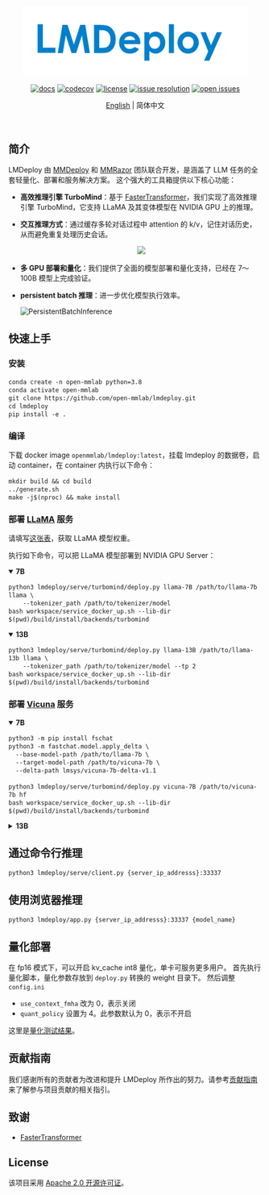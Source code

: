 <div align="center">
  <img src="resources/lmdeploy-logo.png" width="450"/>

[![docs](https://img.shields.io/badge/docs-latest-blue)](https://lmdeploy.readthedocs.io/en/latest/)
[![codecov](https://codecov.io/gh/open-mmlab/lmdeploy/branch/main/graph/badge.svg)](https://codecov.io/gh/open-mmlab/lmdeploy)
[![license](https://img.shields.io/github/license/open-mmlab/lmdeploy.svg)](https://github.com/open-mmlab/mmdeploy/tree/main/LICENSE)
[![issue resolution](https://img.shields.io/github/issues-closed-raw/open-mmlab/lmdeploy)](https://github.com/open-mmlab/lmdeploy/issues)
[![open issues](https://img.shields.io/github/issues-raw/open-mmlab/lmdeploy)](https://github.com/open-mmlab/lmdeploy/issues)

[English](README.md) | 简体中文

</div>

<div align="center">
  <a href="https://openmmlab.medium.com/" style="text-decoration:none;">
    <img src="https://user-images.githubusercontent.com/25839884/219255827-67c1a27f-f8c5-46a9-811d-5e57448c61d1.png" width="3%" alt="" /></a>
  <img src="https://user-images.githubusercontent.com/25839884/218346358-56cc8e2f-a2b8-487f-9088-32480cceabcf.png" width="3%" alt="" />
  <a href="https://discord.com/channels/1037617289144569886/1046608014234370059" style="text-decoration:none;">
    <img src="https://user-images.githubusercontent.com/25839884/218347213-c080267f-cbb6-443e-8532-8e1ed9a58ea9.png" width="3%" alt="" /></a>
  <img src="https://user-images.githubusercontent.com/25839884/218346358-56cc8e2f-a2b8-487f-9088-32480cceabcf.png" width="3%" alt="" />
  <a href="https://twitter.com/OpenMMLab" style="text-decoration:none;">
    <img src="https://user-images.githubusercontent.com/25839884/218346637-d30c8a0f-3eba-4699-8131-512fb06d46db.png" width="3%" alt="" /></a>
  <img src="https://user-images.githubusercontent.com/25839884/218346358-56cc8e2f-a2b8-487f-9088-32480cceabcf.png" width="3%" alt="" />
  <a href="https://www.youtube.com/openmmlab" style="text-decoration:none;">
    <img src="https://user-images.githubusercontent.com/25839884/218346691-ceb2116a-465a-40af-8424-9f30d2348ca9.png" width="3%" alt="" /></a>
  <img src="https://user-images.githubusercontent.com/25839884/218346358-56cc8e2f-a2b8-487f-9088-32480cceabcf.png" width="3%" alt="" />
  <a href="https://space.bilibili.com/1293512903" style="text-decoration:none;">
    <img src="https://user-images.githubusercontent.com/25839884/219026751-d7d14cce-a7c9-4e82-9942-8375fca65b99.png" width="3%" alt="" /></a>
  <img src="https://user-images.githubusercontent.com/25839884/218346358-56cc8e2f-a2b8-487f-9088-32480cceabcf.png" width="3%" alt="" />
  <a href="https://www.zhihu.com/people/openmmlab" style="text-decoration:none;">
    <img src="https://user-images.githubusercontent.com/25839884/219026120-ba71e48b-6e94-4bd4-b4e9-b7d175b5e362.png" width="3%" alt="" /></a>
</div>

## 简介

LMDeploy 由 [MMDeploy](https://github.com/open-mmlab/mmdeploy) 和 [MMRazor](https://github.com/open-mmlab/mmrazor) 团队联合开发，是涵盖了 LLM 任务的全套轻量化、部署和服务解决方案。
这个强大的工具箱提供以下核心功能：

- **高效推理引擎 TurboMind**：基于 [FasterTransformer](https://github.com/NVIDIA/FasterTransformer)，我们实现了高效推理引擎 TurboMind，它支持 LLaMA 及其变体模型在 NVIDIA GPU 上的推理。

- **交互推理方式**：通过缓存多轮对话过程中 attention 的 k/v，记住对话历史，从而避免重复处理历史会话。

  <div align="center">
    <img src="https://github.com/NVIDIA/FasterTransformer/blob/main/docs/images/gpt/gpt_interactive_generation.2.png?raw=true" width="600"/>
  </div>

- **多 GPU 部署和量化**：我们提供了全面的模型部署和量化支持，已经在 7～100B 模型上完成验证。

- **persistent batch 推理**：进一步优化模型执行效率。

  ![PersistentBatchInference](https://github.com/open-mmlab/lmdeploy/assets/25839884/8f8b57b8-42af-4b71-ad74-e75f39b10694)


## 快速上手

### 安装

```shell
conda create -n open-mmlab python=3.8
conda activate open-mmlab
git clone https://github.com/open-mmlab/lmdeploy.git
cd lmdeploy
pip install -e .
```

### 编译

下载 docker image `openmmlab/lmdeploy:latest`，挂载 lmdeploy 的数据卷，启动 container，在 container 内执行以下命令：

```shell
mkdir build && cd build
../generate.sh
make -j$(nproc) && make install
```

### 部署 [LLaMA](https://github.com/facebookresearch/llama) 服务

请填写[这张表](https://docs.google.com/forms/d/e/1FAIpQLSfqNECQnMkycAp2jP4Z9TFX0cGR4uf7b_fBxjY_OjhJILlKGA/viewform)，获取 LLaMA 模型权重。

执行如下命令，可以把 LLaMA 模型部署到 NVIDIA GPU Server：

<details open>
<summary><b>7B</b></summary>

```shell
python3 lmdeploy/serve/turbomind/deploy.py llama-7B /path/to/llama-7b llama \
    --tokenizer_path /path/to/tokenizer/model
bash workspace/service_docker_up.sh --lib-dir $(pwd)/build/install/backends/turbomind
```

</details>

<details open>
<summary><b>13B</b></summary>

```shell
python3 lmdeploy/serve/turbomind/deploy.py llama-13B /path/to/llama-13b llama \
    --tokenizer_path /path/to/tokenizer/model --tp 2
bash workspace/service_docker_up.sh --lib-dir $(pwd)/build/install/backends/turbomind
```

</details>

### 部署 [Vicuna](https://lmsys.org/blog/2023-03-30-vicuna/) 服务

<details open>
<summary><b>7B</b></summary>

```shell
python3 -m pip install fschat
python3 -m fastchat.model.apply_delta \
  --base-model-path /path/to/llama-7b \
  --target-model-path /path/to/vicuna-7b \
  --delta-path lmsys/vicuna-7b-delta-v1.1

python3 lmdeploy/serve/turbomind/deploy.py vicuna-7B /path/to/vicuna-7b hf
bash workspace/service_docker_up.sh --lib-dir $(pwd)/build/install/backends/turbomind
```

</details>

<details>
<summary><b>13B</b></summary>

```shell
python3 -m pip install fschat
python3 -m fastchat.model.apply_delta \
  --base-model-path /path/to/llama-13b \
  --target-model-path /path/to/vicuna-13b \
  --delta-path lmsys/vicuna-13b-delta-v1.1

python3 lmdeploy/serve/turbomind/deploy.py vicuna-13B /path/to/vicuna-13b hf
bash workspace/service_docker_up.sh --lib-dir $(pwd)/build/install/backends/turbomind
```

</details>

## 通过命令行推理

```shell
python3 lmdeploy/serve/client.py {server_ip_addresss}:33337
```

## 使用浏览器推理

```shell
python3 lmdeploy/app.py {server_ip_addresss}:33337 {model_name}
```

## 量化部署

在 fp16 模式下，可以开启 kv_cache int8 量化，单卡可服务更多用户。
首先执行量化脚本，量化参数存放到 `deploy.py` 转换的 weight 目录下。
然后调整 `config.ini`

- `use_context_fmha` 改为 0，表示关闭
- `quant_policy` 设置为 4。此参数默认为 0，表示不开启

这里是[量化测试结果](./docs/quantization.md)。

## 贡献指南

我们感谢所有的贡献者为改进和提升 LMDeploy 所作出的努力。请参考[贡献指南](.github/CONTRIBUTING.md)来了解参与项目贡献的相关指引。

## 致谢

- [FasterTransformer](https://github.com/NVIDIA/FasterTransformer)

## License

该项目采用 [Apache 2.0 开源许可证](LICENSE)。
